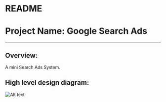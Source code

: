 # README #
# Project Name: Google Search Ads

----------
## Overview:
A mini Search Ads System.

## High level design diagram:

![Alt text](https://github.com/zzhou9/SearchAds/blob/master/picture/AdsSearch.png)


